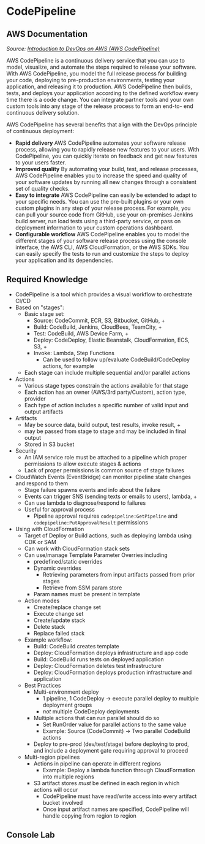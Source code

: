 # CodePipeline

## AWS Documentation

*Source: [Introduction to DevOps on AWS (AWS CodePipeline)](https://docs.aws.amazon.com/pdfs/whitepapers/latest/introduction-devops-aws/introduction-devops-aws.pdf#aws-codepipeline)*

AWS CodePipeline is a continuous delivery service that you can use to model, visualize, and
automate the steps required to release your software. With AWS CodePipeline, you model the full
release process for building your code, deploying to pre-production environments, testing your
application, and releasing it to production. AWS CodePipeline then builds, tests, and deploys your
application according to the defined workflow every time there is a code change. You can integrate
partner tools and your own custom tools into any stage of the release process to form an end-to-
end continuous delivery solution.

AWS CodePipeline has several benefits that align with the DevOps principle of continuous
deployment:

- **Rapid delivery** AWS CodePipeline automates your software release process, allowing you
to rapidly release new features to your users. With CodePipeline, you can quickly iterate on
feedback and get new features to your users faster.
- **Improved quality** By automating your build, test, and release processes, AWS CodePipeline
enables you to increase the speed and quality of your software updates by running all new
changes through a consistent set of quality checks.
- **Easy to integrate** AWS CodePipeline can easily be extended to adapt to your specific needs.
You can use the pre-built plugins or your own custom plugins in any step of your release process.
For example, you can pull your source code from GitHub, use your on-premises Jenkins build
server, run load tests using a third-party service, or pass on deployment information to your
custom operations dashboard.
- **Configurable workflow** AWS CodePipeline enables you to model the different stages of your
software release process using the console interface, the AWS CLI, AWS CloudFormation, or
the AWS SDKs. You can easily specify the tests to run and customize the steps to deploy your
application and its dependencies.

## Required Knowledge

- CodePipeline is a tool which provides a visual workflow to orchestrate CI/CD
- Based on "stages":
    - Basic stage set:
        - Source: CodeCommit, ECR, S3, Bitbucket, GitHub, +
        - Build: CodeBuild, Jenkins, CloudBees, TeamCity, +
        - Test: CodeBuild, AWS Device Farm, +
        - Deploy: CodeDeploy, Elastic Beanstalk, CloudFormation, ECS, S3, +
        - Invoke: Lambda, Step Functions
            - Can be used to follow up/evaluate CodeBuild/CodeDeploy actions, for example
    - Each stage can include multiple sequential and/or parallel actions
- Actions
    - Various stage types constrain the actions available for that stage
    - Each action has an owner (AWS/3rd party/Custom), action type, provider
    - Each type of action includes a specific number of valid input and output artifacts
- Artifacts
    - May be source data, build output, test results, invoke result, +
    - may be passed from stage to stage and may be included in final output
    - Stored in S3 bucket
- Security
    - An IAM service role must be attached to a pipeline which proper permissions to allow execute stages & actions
    - Lack of proper permissions is common source of stage failures
- CloudWatch Events (EventBridge) can monitor pipeline state changes and respond to them
    - Stage failure spawns events and info about the failure
    - Events can trigger SNS (sending texts or emails to users), lambda, +
    - Can use lambda to diagnose/respond to failures
    - Useful for approval process
        - Pipeline approval requires `codepipeline:GetPipeline` and `codepipeline:PutApprovalResult` permissions
- Using with CloudFormation
    - Target of Deploy or Build actions, such as deploying lambda using CDK or SAM
    - Can work with CloudFormation stack sets
    - Can use/manage Template Parameter Overries including
        - predefined/static overrides
        - Dynamic overrides
            - Retrieving parameters from input artifacts passed from prior stages
            - Retrieve from SSM param store
        - Param names must be present in template
    - Action modes
        - Create/replace change set
        - Execute change set
        - Create/update stack
        - Delete stack
        - Replace failed stack
    - Example workflow:
        - Build: CodeBuild creates template
        - Deploy: CloudFormation deploys infrastructure and app code
        - Build: CodeBuild runs tests on deployed application
        - Deploy: CloudFormation deletes test infrastructure
        - Deploy: CloudFormation deploys production infrastructure and application
    - Best Practices
        - Multi-environment deploy
            - 1 pipeline, 1 CodeDeploy -> execute parallel deploy to multiple deployment groups
            - *not* multiple CodeDeploy deployments
        - Multiple actions that can run parallel should do so
            - Set RunOrder value for parallel actions to the same value
            - Example: Source (CodeCommit) -> Two parallel CodeBuild actions
        - Deploy to pre-prod (dev/test/stage) before deploying to prod, and include a deployment gate requiring approval to proceed
    - Multi-region pipelines
        - Actions in pipeline can operate in different regions
            - Example: Deploy a lambda function through CloudFormation into multiple regions
        - S3 artifact stores *must* be defined in each region in which actions will occur
            - CodePipeline must have read/write access into every artifact bucket involved
            - Once input artifact names are specified, CodePipeline will handle copying from region to region

## Console Lab
    
